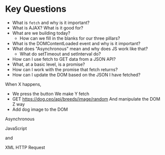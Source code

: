 # Key Questions
* What is `fetch` and why is it important?
* What is AJAX? What is it good for?
* What are we building today?
  * How can we fill in the blanks for our three pillars?
* What is the DOMContentLoaded event and why is it important?
* What does "Asynchronous" mean and why does JS work like that?
  * What do setTimeout and setInterval do?
* How can I use fetch to GET data from a JSON API?
* What, at a basic level, is a promise?
* How can I work with the promise that fetch returns?
* How can I update the DOM based on the JSON I have fetched?


When X happens,
  - We press the button
We make Y fetch
  - GET https://dog.ceo/api/breeds/image/random
And manipulate the DOM Z way
  - Add dog image to the DOM




Asynchronous

JavaScript

and

XML HTTP Request






















<!--  -->
